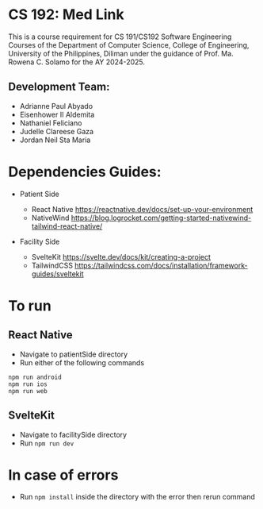 # CS 192: Med Link
This is a course requirement for CS 191/CS192 Software Engineering Courses of the Department of Computer Science, College of Engineering, University of the Philippines, Diliman 
under the guidance of Prof. Ma. Rowena C. Solamo for the AY 2024-2025.

## Development Team:
- Adrianne Paul Abyado
- Eisenhower II Aldemita
- Nathaniel Feliciano
- Judelle Clareese Gaza
- Jordan Neil Sta Maria

# Dependencies Guides:
- Patient Side
	- React Native https://reactnative.dev/docs/set-up-your-environment
	- NativeWind https://blog.logrocket.com/getting-started-nativewind-tailwind-react-native/
	
- Facility Side
	- SvelteKit https://svelte.dev/docs/kit/creating-a-project
	- TailwindCSS https://tailwindcss.com/docs/installation/framework-guides/sveltekit

# To run
## React Native
- Navigate to patientSide directory
- Run either of the following commands
```
npm run android
npm run ios
npm run web
```

## SvelteKit
- Navigate to facilitySide directory
- Run ```npm run dev```

# In case of errors
- Run ```npm install``` inside the directory with the error then rerun command